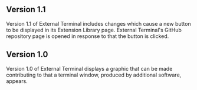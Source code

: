 ## Version 1.1

Version 1.1 of External Terminal includes changes which cause a new button to be displayed in its Extension Library page. External Terminal's GitHub repository page is opened in response to that the button is clicked.

## Version 1.0

Version 1.0 of External Terminal displays a graphic that can be made contributing to that a terminal window, produced by additional software, appears.
